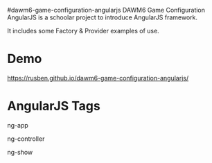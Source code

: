 #dawm6-game-configuration-angularjs
DAWM6 Game Configuration AngularJS is a schoolar project to introduce AngularJS framework.

It includes some Factory & Provider examples of use.

# Demo
https://rusben.github.io/dawm6-game-configuration-angularjs/

# AngularJS Tags

  ng-app

  ng-controller
   
  ng-show




